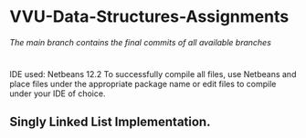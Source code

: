 # VVU-Data-Structures-Assignments
###### The main branch contains the final commits of all available branches
#
IDE used: Netbeans 12.2
To successfully compile all files, use Netbeans and place files under the appropriate package name or edit files to compile under your IDE of choice.
## Singly Linked List Implementation.


